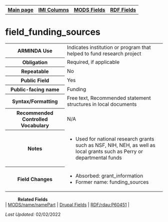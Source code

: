 <!DOCTYPE html>
<html>

<body>
<table style="width:100%">
  <tr>
    <th><a href="index.md">Main page</a></th>
	<th><a href="IMI.md">IMI Columns</a></th>
    <th><a href="MODS.md">MODS Fields</a></th>
    <th><a href="RDF.md">RDF Fields</a></th>
  </tr>
</table>

<h1>field_funding_sources</h1>
<table>
<tr>
	<th>ARMINDA Use</th>
	<td>Indicates institution or program that helped to fund research project</td>
</tr>
<tr>
	<th>Obligation</th>
	<td>Required, if applicable</td>
</tr>
<tr>
	<th>Repeatable</th>
	<td>No</td>
</tr>
<tr>
	<th>Public Field</th>
	<td>Yes</td>
</tr>
<tr>
	<th>Public-facing name</th>
	<td>Funding</td>
</tr>
<tr>
	<th>Syntax/Formatting</th>
	<td>Free text, Recommended statement structures in local documents</td>
</tr>
<tr>
	<th>Recommended Controlled Vocabulary</th>
	<td>N/A</td>
</tr>
<tr>
	<th>Notes</th>
	<td>
		<ul>
			<li>Used for national research grants such as NSF, NIH, NEH, as well as local grants such as Perry or departmental funds</li>
		</ul>
	</td>
</tr>
<tr>
	<th>Field Changes</th>
	<td>
		<ul>
			<li>Absorbed: grant_information</li>
			<li>Former name: funding_sources</li>
		</ul>
	</td>
</tr>
</table>
<dl>
	<dd><b>Related Fields</b></dd>
				| <a href="mods.name.md">MODS/name/namePart</a> | 
				<a href="DrupalFields.md">Drupal Fields</a> |
				<a href="rdf.rdau.p60451.md">RDF/rdau:P60451</a> | 
</dl>
<p><i>Last Updated: </i>02/02/2022</p>
</body>
</html>